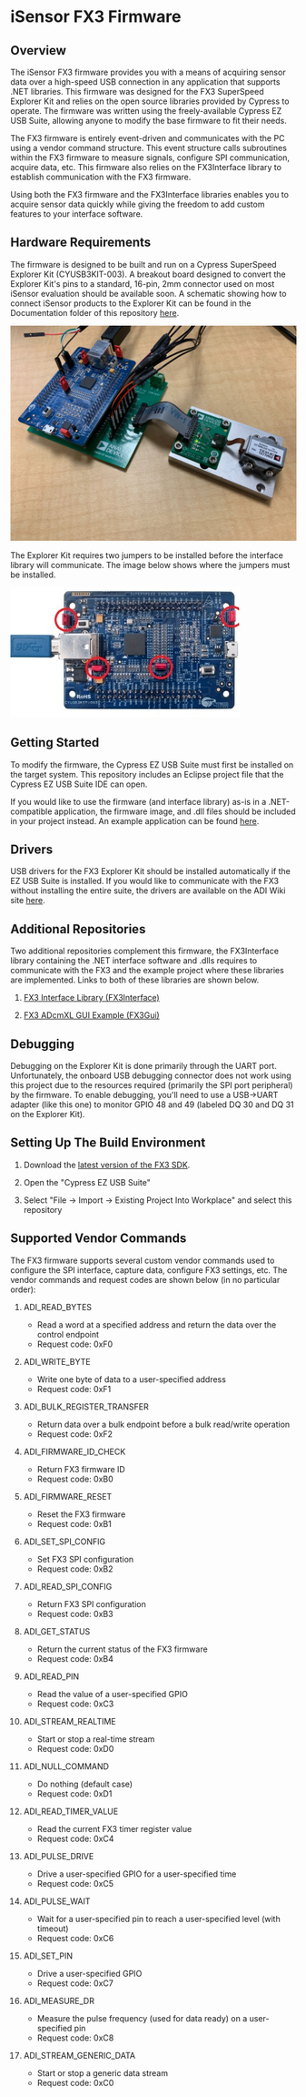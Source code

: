 # iSensor FX3 Firmware

## Overview

The iSensor FX3 firmware provides you with a means of acquiring sensor data over a high-speed USB connection in any application that supports .NET libraries. This firmware was designed for the FX3 SuperSpeed Explorer Kit and relies on the open source libraries provided by Cypress to operate. The firmware was written using the freely-available Cypress EZ USB Suite, allowing anyone to modify the base firmware to fit their needs. 

The FX3 firmware is entirely event-driven and communicates with the PC using a vendor command structure. This event structure calls subroutines within the FX3 firmware to measure signals, configure SPI communication, acquire data, etc. This firmware also relies on the FX3Interface library to establish communication with the FX3 firmware. 

Using both the FX3 firmware and the FX3Interface libraries enables you to acquire sensor data quickly while giving the freedom to add custom features to your interface software. 

## Hardware Requirements

The firmware is designed to be built and run on a Cypress SuperSpeed Explorer Kit (CYUSB3KIT-003). A breakout board designed to convert the Explorer Kit's pins to a standard, 16-pin, 2mm connector used on most iSensor evaluation should be available soon. A schematic showing how to connect iSensor products to the Explorer Kit can be found in the Documentation folder of this repository [here](https://github.com/juchong/iSensor-FX3-Firmware/tree/master/Documentation). 

![FX3 Board and ADcmXL3021](Documentation/pictures/img5.jpg)

The Explorer Kit requires two jumpers to be installed before the interface library will communicate. The image below shows where the jumpers must be installed.

 ![FX3 Jumper Locations](Documentation/pictures/JumperLocations.jpg)

## Getting Started

To modify the firmware, the Cypress EZ USB Suite must first be installed on the target system. This repository includes an Eclipse project file that the Cypress EZ USB Suite IDE can open. 

If you would like to use the firmware (and interface library) as-is in a .NET-compatible application, the firmware image, and .dll files should be included in your project instead. An example application can be found [here](https://github.com/juchong/FX3Gui). 

## Drivers

USB drivers for the FX3 Explorer Kit should be installed automatically if the EZ USB Suite is installed. If you would like to communicate with the FX3 without installing the entire suite, the drivers are available on the ADI Wiki site [here](https://wiki.analog.com/_media/resources/eval/user-guides/inertial-mems/fx3driver.zip).

## Additional Repositories

Two additional repositories complement this firmware, the FX3Interface library containing the .NET interface software and .dlls requires to communicate with the FX3 and the example project where these libraries are implemented. Links to both of these libraries are shown below.

1. [FX3 Interface Library (FX3Interface)](https://github.com/juchong/iSensor-FX3-Interface)

2. [FX3 ADcmXL GUI Example (FX3Gui)](https://github.com/juchong/iSensor-ADcmXL-FX3Gui)

## Debugging

Debugging on the Explorer Kit is done primarily through the UART port. Unfortunately, the onboard USB debugging connector does not work using this project due to the resources required (primarily the SPI port peripheral) by the firmware. To enable debugging, you'll need to use a USB->UART adapter (like this one) to monitor GPIO 48 and 49 (labeled DQ 30 and DQ 31 on the Explorer Kit).  

## Setting Up The Build Environment

1. Download the [latest version of the FX3 SDK](http://www.cypress.com/documentation/software-and-drivers/ez-usb-fx3-software-development-kit).

2. Open the "Cypress EZ USB Suite"

3. Select "File -> Import -> Existing Project Into Workplace" and select this repository

## Supported Vendor Commands

The FX3 firmware supports several custom vendor commands used to configure the SPI interface, capture data, configure FX3 settings, etc. The vendor commands and request codes are shown below (in no particular order):

1. ADI_READ_BYTES
    * Read a word at a specified address and return the data over the control endpoint
    * Request code: 0xF0

2. ADI_WRITE_BYTE
    * Write one byte of data to a user-specified address
    * Request code: 0xF1

3. ADI_BULK_REGISTER_TRANSFER
    * Return data over a bulk endpoint before a bulk read/write operation
    * Request code: 0xF2

4. ADI_FIRMWARE_ID_CHECK
    * Return FX3 firmware ID
    * Request code: 0xB0

5. ADI_FIRMWARE_RESET
    * Reset the FX3 firmware
    * Request code: 0xB1

6. ADI_SET_SPI_CONFIG
    * Set FX3 SPI configuration
    * Request code: 0xB2

7. ADI_READ_SPI_CONFIG
    * Return FX3 SPI configuration
    * Request code: 0xB3

8. ADI_GET_STATUS
    * Return the current status of the FX3 firmware
    * Request code: 0xB4

9. ADI_READ_PIN
    * Read the value of a user-specified GPIO
    * Request code: 0xC3

10. ADI_STREAM_REALTIME
    * Start or stop a real-time stream
    * Request code: 0xD0

11. ADI_NULL_COMMAND
    * Do nothing (default case)
    * Request code: 0xD1

12. ADI_READ_TIMER_VALUE
    * Read the current FX3 timer register value
    * Request code: 0xC4

13. ADI_PULSE_DRIVE
    * Drive a user-specified GPIO for a user-specified time
    * Request code: 0xC5

14. ADI_PULSE_WAIT
    * Wait for a user-specified pin to reach a user-specified level (with timeout)
    * Request code: 0xC6

15. ADI_SET_PIN
    * Drive a user-specified GPIO
    * Request code: 0xC7

16. ADI_MEASURE_DR
    * Measure the pulse frequency (used for data ready) on a user-specified pin
    * Request code: 0xC8

17. ADI_STREAM_GENERIC_DATA
    * Start or stop a generic data stream
    * Request code: 0xC0
